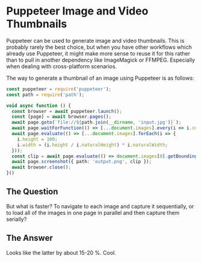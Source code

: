 # Puppeteer Image and Video Thumbnails

Puppeteer can be used to generate image and video thumbnails. This is probably
rarely the best choice, but when you have other workflows which already use
Puppeteer, it might make more sense to reuse it for this rather than to pull in
another dependency like ImageMagick or FFMPEG. Especially when dealing with
cross-platform scenarios.

The way to generate a thumbnail of an image using Puppeteer is as follows:

```ts
const puppeteer = require('puppeteer');
const path = require('path');

void async function () {
  const browser = await puppeteer.launch();
  const [page] = await browser.pages();
  await page.goto(`file://${path.join(__dirname, 'input.jpg')}`);
  await page.waitForFunction(() => [...document.images].every(i => i.complete));
  await page.evaluate(() => [...document.images].forEach(i => {
    i.height = 100;
    i.width = (i.height / i.naturalHeight) * i.naturalWidth;
  }));
  const clip = await page.evaluate(() => document.images[0].getBoundingClientRect().toJSON());
  await page.screenshot({ path: 'output.png', clip });
  await browser.close();
}()
```

## The Question

But what is faster? To navigate to each image and capture it sequentially, or to
load all of the images in one page in parallel and then capture them serially?

## The Answer

Looks like the latter by about 15-20 %. Cool.
